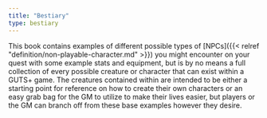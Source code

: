 ```yaml
---
title: "Bestiary"
type: bestiary
---
```

This book contains examples of different possible types of [NPCs]({{< relref "definition/non-playable-character.md" >}}) you might encounter on your quest with some example stats and equipment, but is by no means a full collection of every possible creature or character that can exist within a GUTS+ game. The creatures contained within are intended to be either a starting point for reference on how to create their own characters or an easy grab bag for the GM to utilize to make their lives easier, but players or the GM can branch off from these base examples however they desire.
